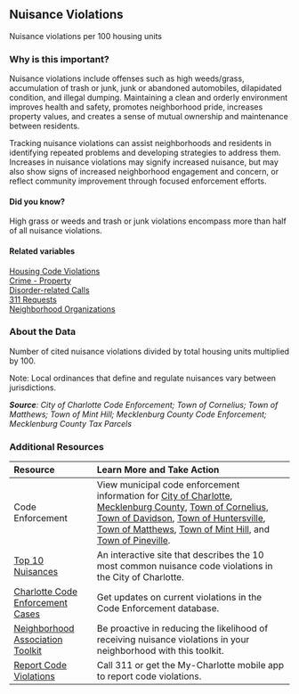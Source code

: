 ## Nuisance Violations
Nuisance violations per 100 housing units

### Why is this important?
Nuisance violations include offenses such as high weeds/grass, accumulation of trash or junk, junk or abandoned automobiles, dilapidated condition, and illegal dumping. Maintaining a clean and orderly environment improves health and safety, promotes neighborhood pride, increases property values, and creates a sense of mutual ownership and maintenance between residents. 

Tracking nuisance violations can assist neighborhoods and residents in identifying repeated problems and developing strategies to address them. Increases in nuisance violations may signify increased nuisance, but may also show signs of increased neighborhood engagement and concern, or reflect community improvement through focused enforcement efforts.

#### Did you know?
High grass or weeds and trash or junk violations encompass more than half of all nuisance violations. 

#### Related variables
<a href="javascript:void(0)" onclick="changeMetric('m68')">Housing Code Violations</a>  
<a href="javascript:void(0)" onclick="changeMetric('m59')">Crime - Property</a>  
<a href="javascript:void(0)" onclick="changeMetric('m60')">Disorder-related Calls</a>  
<a href="javascript:void(0)" onclick="changeMetric('m52')">311 Requests</a>  
<a href="javascript:void(0)" onclick="changeMetric('m73')">Neighborhood Organizations</a>  

### About the Data
Number of cited nuisance violations divided by total housing units multiplied by 100. 

Note: Local ordinances that define and regulate nuisances vary between jurisdictions. 

_**Source**: City of Charlotte Code Enforcement; Town of Cornelius; Town of Matthews; Town of Mint Hill; Mecklenburg County Code Enforcement; Mecklenburg County Tax Parcels_

### Additional Resources
|Resource | Learn More and Take Action | 
|:--- | :--- |
|Code Enforcement | View municipal code enforcement information for [City of Charlotte](http://charmeck.org/city/charlotte/nbs/CodeEnforcement/nuisance/Pages/home.aspx), [Mecklenburg County](http://charmeck.org/mecklenburg/county/LUESA/CodeEnforcement/Pages/default.aspx), [Town of Cornelius](http://www.cornelius.org/index.aspx?NID=176), [Town of Davidson](http://www.ci.davidson.nc.us/index.aspx?nid=478), [Town of Huntersville](http://www.huntersville.org/Departments/Planning/CodeEnforcement.aspx), [Town of Matthews](http://www.matthewsnc.gov/pview.aspx?id=20798&catid=567), [Town of Mint Hill](http://www.minthill.com/code_enforcement.php?Code-Enforcement-1), and [Town of Pineville](http://www.pinevillenc.gov/Departments/PlanningZoning/tabid/128/Default.aspx).
|[Top 10 Nuisances](http://charmeck.org/city/charlotte/nbs/CodeEnforcement/nuisance/Pages/Top10NuisanceViolations.aspx)|An interactive site that describes the 10 most common nuisance code violations in the City of Charlotte.
|[Charlotte Code Enforcement Cases](http://charmeck.org/city/charlotte/nbs/codeenforcement/pages/viewcodecases.aspx)|Get updates on current violations in the Code Enforcement database.
|[Neighborhood Association Toolkit](http://charmeck.org/city/charlotte/nbs/CodeEnforcement/nuisance/Pages/Toolkits.aspx) |Be proactive in reducing the likelihood of receiving nuisance violations in your neighborhood with this toolkit.
|[Report Code Violations](http://charmeck.org/city/charlotte/nbs/CodeEnforcement/Pages/ReportaCodeViolation.aspx) |Call 311 or get the My-Charlotte mobile app to report code violations.
